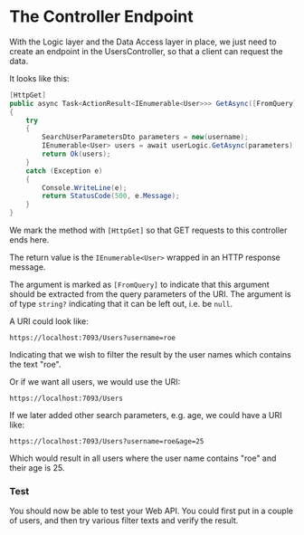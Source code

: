 # The Controller Endpoint

With the Logic layer and the Data Access layer in place, we just need to create an endpoint in the UsersController, so that a client can request the data.

It looks like this:

```csharp
[HttpGet]
public async Task<ActionResult<IEnumerable<User>>> GetAsync([FromQuery] string? username)
{
    try
    {
        SearchUserParametersDto parameters = new(username);
        IEnumerable<User> users = await userLogic.GetAsync(parameters);
        return Ok(users);
    }
    catch (Exception e)
    {
        Console.WriteLine(e);
        return StatusCode(500, e.Message);
    }
}
```

We mark the method with `[HttpGet]` so that GET requests to this controller ends here.

The return value is the `IEnumerable<User>` wrapped in an HTTP response message.

The argument is marked as `[FromQuery]` to indicate that this argument should be extracted from the query parameters of the URI.
The argument is of type `string?` indicating that it can be left out, i.e. be `null`.

A URI could look like:

`https://localhost:7093/Users?username=roe`

Indicating that we wish to filter the result by the user names which contains the text "roe".

Or if we want all users, we would use the URI:

`https://localhost:7093/Users`

If we later added other search parameters, e.g. age, we could have a URI like:

`https://localhost:7093/Users?username=roe&age=25`

Which would result in all users where the user name contains "roe" and their age is 25.

### Test
You should now be able to test your Web API. You could first put in a couple of users, and then try various filter texts and verify the result.